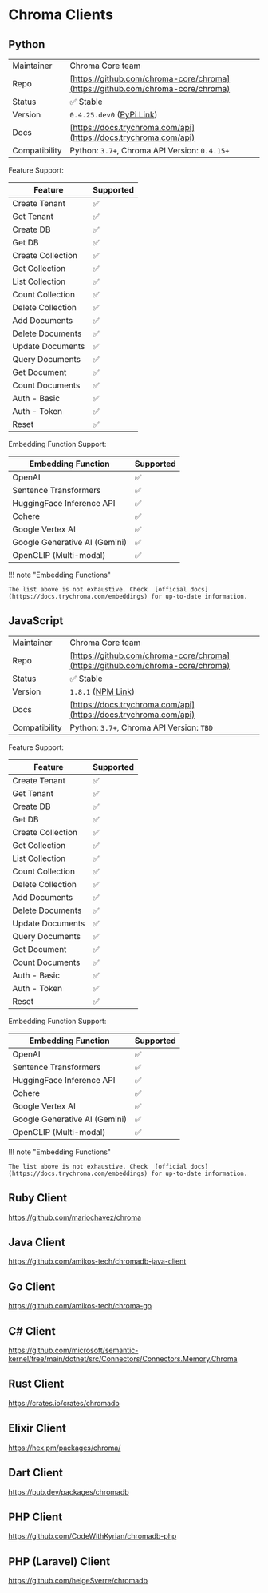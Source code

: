 # Chroma Clients

## Python

|               |                                                                                |
|---------------|--------------------------------------------------------------------------------|
| Maintainer    | Chroma Core team                                                               |
| Repo          | [https://github.com/chroma-core/chroma](https://github.com/chroma-core/chroma) |
| Status        | ✅ Stable                                                                       |
| Version       | `0.4.25.dev0` ([PyPi Link](https://pypi.org/project/chromadb-client/))         |
| Docs          | [https://docs.trychroma.com/api](https://docs.trychroma.com/api)               |
| Compatibility | Python: `3.7+`, Chroma API Version: `0.4.15+`                                  |

Feature Support:

| Feature           | Supported |
|-------------------|-----------|
| Create Tenant     | ✅         |
| Get Tenant        | ✅         |
| Create DB         | ✅         |
| Get DB            | ✅         |
| Create Collection | ✅         |
| Get Collection    | ✅         |
| List Collection   | ✅         |
| Count Collection  | ✅         |
| Delete Collection | ✅         |
| Add Documents     | ✅         |
| Delete Documents  | ✅         |
| Update Documents  | ✅         |
| Query Documents   | ✅         |
| Get Document      | ✅         |
| Count Documents   | ✅         |
| Auth - Basic      | ✅         |
| Auth - Token      | ✅         |
| Reset             | ✅         |

Embedding Function Support:

| Embedding Function            | Supported |
|-------------------------------|-----------|
| OpenAI                        | ✅         |
| Sentence Transformers         | ✅         |
| HuggingFace Inference API     | ✅         |
| Cohere                        | ✅         |
| Google Vertex AI              | ✅         |
| Google Generative AI (Gemini) | ✅         |
| OpenCLIP (Multi-modal)        | ✅         |

!!! note "Embedding Functions"

    The list above is not exhaustive. Check  [official docs](https://docs.trychroma.com/embeddings) for up-to-date information.

## JavaScript

|               |                                                                                |
|---------------|--------------------------------------------------------------------------------|
| Maintainer    | Chroma Core team                                                               |
| Repo          | [https://github.com/chroma-core/chroma](https://github.com/chroma-core/chroma) |
| Status        | ✅ Stable                                                                       |
| Version       | `1.8.1` ([NPM Link](https://www.npmjs.com/package/chromadb))                   |
| Docs          | [https://docs.trychroma.com/api](https://docs.trychroma.com/api)               |
| Compatibility | Python: `3.7+`, Chroma API Version: `TBD`                                      |

Feature Support:

| Feature           | Supported |
|-------------------|-----------|
| Create Tenant     | ✅         |
| Get Tenant        | ✅         |
| Create DB         | ✅         |
| Get DB            | ✅         |
| Create Collection | ✅         |
| Get Collection    | ✅         |
| List Collection   | ✅         |
| Count Collection  | ✅         |
| Delete Collection | ✅         |
| Add Documents     | ✅         |
| Delete Documents  | ✅         |
| Update Documents  | ✅         |
| Query Documents   | ✅         |
| Get Document      | ✅         |
| Count Documents   | ✅         |
| Auth - Basic      | ✅         |
| Auth - Token      | ✅         |
| Reset             | ✅         |

Embedding Function Support:

| Embedding Function            | Supported |
|-------------------------------|-----------|
| OpenAI                        | ✅         |
| Sentence Transformers         | ✅         |
| HuggingFace Inference API     | ✅         |
| Cohere                        | ✅         |
| Google Vertex AI              | ✅         |
| Google Generative AI (Gemini) | ✅         |
| OpenCLIP (Multi-modal)        | ✅         |


!!! note "Embedding Functions"

    The list above is not exhaustive. Check  [official docs](https://docs.trychroma.com/embeddings) for up-to-date information.

## Ruby Client

https://github.com/mariochavez/chroma

## Java Client

https://github.com/amikos-tech/chromadb-java-client

## Go Client

https://github.com/amikos-tech/chroma-go

## C# Client

https://github.com/microsoft/semantic-kernel/tree/main/dotnet/src/Connectors/Connectors.Memory.Chroma

## Rust Client

https://crates.io/crates/chromadb

## Elixir Client

https://hex.pm/packages/chroma/

## Dart Client

https://pub.dev/packages/chromadb

## PHP Client

https://github.com/CodeWithKyrian/chromadb-php

## PHP (Laravel) Client

https://github.com/helgeSverre/chromadb
